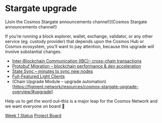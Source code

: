 
# Stargate upgrade
[Join the Cosmos Stargate announcements channel!](Cosmos Stargate announcements channel!)

If you’re running a block explorer, wallet, exchange, validator, or any other service (eg. custody provider) that depends upon the Cosmos Hub or Cosmos ecosystem, you’ll want to pay attention, because this upgrade will involve substantial changes.

- [Inter-Blockchain Communication (IBC)– cross-chain transactions](https://figment.network/resources/cosmos-stargate-upgrade-overview/#ibc)
- [Protobuf Migration – blockchain performance & dev acceleration](https://figment.network/resources/cosmos-stargate-upgrade-overview/#proto)
- [State Sync – minutes to sync new nodes](https://figment.network/resources/cosmos-stargate-upgrade-overview/#sync)
- [Full-Featured Light Clients](https://figment.network/resources/cosmos-stargate-upgrade-overview/#light)
- (Chain Upgrade Module – upgrade automation)[https://figment.network/resources/cosmos-stargate-upgrade-overview/#upgrade]

Help us to get the word out–this is a major leap for the Cosmos Network and we want everyone on board 🚀

[Week 1 Status](week1.md)
[Project Board](https://github.com/orgs/cosmosdevs/projects/1) 

